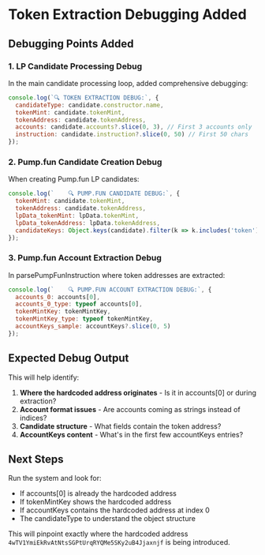 # Token Extraction Debugging Added

## Debugging Points Added

### 1. LP Candidate Processing Debug
In the main candidate processing loop, added comprehensive debugging:
```javascript
console.log(`🔍 TOKEN EXTRACTION DEBUG:`, {
  candidateType: candidate.constructor.name,
  tokenMint: candidate.tokenMint,
  tokenAddress: candidate.tokenAddress,
  accounts: candidate.accounts?.slice(0, 3), // First 3 accounts only
  instruction: candidate.instruction?.slice(0, 50) // First 50 chars
});
```

### 2. Pump.fun Candidate Creation Debug
When creating Pump.fun LP candidates:
```javascript
console.log(`    🔍 PUMP.FUN CANDIDATE DEBUG:`, {
  tokenMint: candidate.tokenMint,
  tokenAddress: candidate.tokenAddress,
  lpData_tokenMint: lpData.tokenMint,
  lpData_tokenAddress: lpData.tokenAddress,
  candidateKeys: Object.keys(candidate).filter(k => k.includes('token'))
});
```

### 3. Pump.fun Account Extraction Debug
In parsePumpFunInstruction where token addresses are extracted:
```javascript
console.log(`    🔍 PUMP.FUN ACCOUNT EXTRACTION DEBUG:`, {
  accounts_0: accounts[0],
  accounts_0_type: typeof accounts[0],
  tokenMintKey: tokenMintKey,
  tokenMintKey_type: typeof tokenMintKey,
  accountKeys_sample: accountKeys?.slice(0, 5)
});
```

## Expected Debug Output

This will help identify:
1. **Where the hardcoded address originates** - Is it in accounts[0] or during extraction?
2. **Account format issues** - Are accounts coming as strings instead of indices?
3. **Candidate structure** - What fields contain the token address?
4. **AccountKeys content** - What's in the first few accountKeys entries?

## Next Steps

Run the system and look for:
- If accounts[0] is already the hardcoded address
- If tokenMintKey shows the hardcoded address
- If accountKeys contains the hardcoded address at index 0
- The candidateType to understand the object structure

This will pinpoint exactly where the hardcoded address `4wTV1YmiEkRvAtNtsSGPtUrqRYQMe5SKy2uB4Jjaxnjf` is being introduced.
